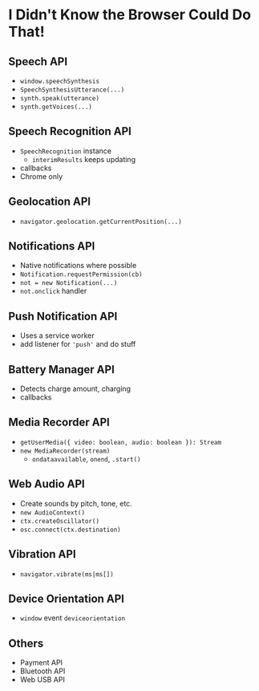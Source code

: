 # I Didn't Know the Browser Could Do That!
## Speech API
* `window.speechSynthesis`
* `SpeechSynthesisUtterance(...)`
* `synth.speak(utterance)`
* `synth.getVoices(...)`

## Speech Recognition API
* `SpeechRecognition` instance
  * `interimResults` keeps updating
* callbacks
* Chrome only

## Geolocation API
* `navigator.geolocation.getCurrentPosition(...)`

## Notifications API
* Native notifications where possible
* `Notification.requestPermission(cb)`
* `not = new Notification(...)`
* `not.onclick` handler

## Push Notification API
* Uses a service worker
* add listener for `'push'` and do stuff

## Battery Manager API
* Detects charge amount, charging
* callbacks

## Media Recorder API
* `getUserMedia({ video: boolean, audio: boolean }): Stream`
* `new MediaRecorder(stream)`
  * `ondataavailable`, `onend`, `.start()`

## Web Audio API
* Create sounds by pitch, tone, etc.
* `new AudioContext()`
* `ctx.createOscillator()`
* `osc.connect(ctx.destination)`

## Vibration API
* `navigator.vibrate(ms|ms[])`

## Device Orientation API
* `window` event `deviceorientation`

## Others
* Payment API
* Bluetooth API
* Web USB API
